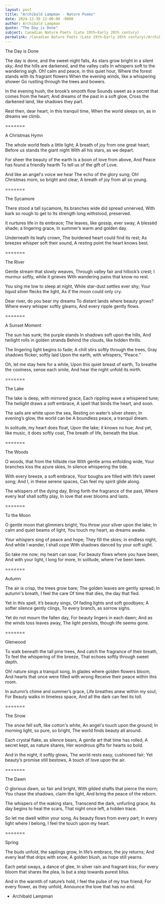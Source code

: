 ```yaml
---
layout: post
title: "Archibald Lampman - Nature Poems"
date: 2024-12-30 12:00:00 -0000
author: Archibald Lampman
quote: "The Day is Done"
subject: Canadian Nature Poets (Late 19th–Early 20th century)
permalink: /Canadian Nature Poets (Late 19th–Early 20th century)/Archibald Lampman/Archibald Lampman - Nature Poems
---
```


The Day is Done

The day is done, and the sweet night falls,
As stars grow bright in a silent sky;
And the hills are darkened, and the valley calls
In whispers soft to the wandering sigh.
Oh! calm and peace, in this quiet hour,
Where the forest stands with its fragrant flowers
When the evening winds, like a whispering shower
Go rustling through the trees and bowers.

In the evening hush, the brook’s smooth flow
Sounds sweet as a secret that comes from the heart;
And dreams of the past in a soft glow,
Cross the darkened land, like shadows they part.

Rest then, dear heart, in this tranquil time,
When the world sleeps on, as in dreams we climb.


=======

A Christmas Hymn

The whole world feels a little light;
A breath of joy from one great heart;
Before us stands the giant night
With all his stars, as we depart.

For sheer the beauty of the earth
Is a boon of love from above,
And Peace has found a friendly hearth
To tell us of the gift of Love.

And like an angel's voice we hear
The echo of the glory sung;
Oh! Christmas morn, so bright and clear,
A breath of joy from all so young.


=======

The Sycamore

There stood a tall sycamore,
Its branches wide did spread unnerved,
With bark so rough to get to
Its strength long withstood, preserved.

It nurtures life in its embrace;
The leaves, like gossip, ever sway,
A blessèd shade; a lingering grace,
In summer’s warm and golden day.

Underneath its leafy crown,
The burdened heart could find its rest;
As breezes whisper soft their sound,
A resting point the heart knows best.


=======

The River

Gentle stream that slowly weaves,
Through valley fair and hillock’s crest;
I murmur softly, while it grieves
With wandering pains that know no rest.

You sing me low to sleep at night,
While star-dust settles ever shy;
Your liquid silver flecks the light,
As if the moon could only cry.

Dear river, do you bear my dreams
To distant lands where beauty grows?
Where every whisper softly gleams,
And every ripple gently flows.


=======

A Sunset Moment

The sun has sunk; the purple stands
In shadows soft upon the hills,
And twilight rolls in golden strands
Behind the clouds, like hidden thrills.

The lingering light begins to fade;
A chill stirs softly through the trees,
Gray shadows flicker, softly laid
Upon the earth, with whispers, “Peace.”

Oh, let me stay here for a while,
Upon this quiet breast of earth,
To breathe the coolness, sense each smile,
And hear the night unfold its mirth.


=======

The Lake

The lake is deep, with mirrored grace,
Each rippling wave a whispered tune;
The twilight draws a soft embrace,
A spell that binds the heart, and soon.

The sails are white upon the sea,
Resting on water’s silver sheen;
In evening’s glow, the world can be
A boundless peace, a tranquil dream.

In solitude, my heart does float,
Upon the lake; it knows no hue;
And yet, like music, it does softly coat,
The breath of life, beneath the blue.


=======

The Woods

O woods, that from the hillside rise
With gentle arms enfolding wide,
Your branches kiss the azure skies,
In silence whispering the tide.

With every breeze, a soft embrace,
Your boughs are filled with life’s sweet song;
And I, in these serene spaces,
Can feel my spirit glide along.

The whispers of the dying day,
Bring forth the fragrance of the past,
Where every leaf shall softly play,
In love that ever blooms and lasts.


=======

To the Moon

O gentle moon that glimmers bright,
You throw your silver upon the lake;
In calm and quiet beams of light,
You touch my heart, as dreams awake.

Your whispers sing of peace and hope;
They fill the skies; in endless night,
And while I wander, I shall cope
With shadows danced by your soft sight.

So take me now; my heart can soar,
For beauty flows where you have been,
And with your light, I long for more,
In solitude, where I’ve been keen.


=======

Autumn

The air is crisp, the trees grow bare;
The golden leaves are gently spread;
In autumn's breath, I feel the care
Of time that dies, the day that fled.

Yet in this spell, it’s beauty sings,
Of fading lights and soft goodbyes;
A softer silence gently clings,
To every branch, as sorrow sighs.

Yet do not mourn the fallen day,
For beauty lingers in each dawn;
And as the winds toss leaves away,
The light persists, though life seems gone.


=======

Glenwood

To walk beneath the tall pine trees,
And catch the fragrance of their breath,
To feel the whispering of the breeze,
That echoes softly through sweet depth.

Oh! nature sings a tranquil song,
In glades where golden flowers bloom,
And hearts that once were filled with wrong
Receive their peace within this room.

In autumn’s chime and summer’s grace,
Life breathes anew within my soul;
For Beauty walks in timeless space,
And all the dark can feel its toll.


=======

The Snow

The snow fell soft, like cotton's white,
An angel's touch upon the ground;
In morning light, so pure, so bright,
The world finds beauty all around.

Each crystal flake, as silence bears,
A gentle art that time has rolled,
A secret kept, as nature shares,
Her wondrous gifts for hearts so bold.

And in the night, it softly glows,
The world rests easy, cushioned fair;
Yet beauty’s promise still bestows,
A touch of love upon the air.


=======

The Dawn

O glorious dawn, so fair and bright,
With gilded shafts that pierce the morn;
You chase the shadows, claim the light,
And bring the peace of the reborn.

The whispers of the waking stars,
Transcend the dark, unfurling grace;
As day begins to heal the scars,
That night once left, a hidden trace.

So let me dwell within your song,
As beauty flows from every part;
In every light where I belong,
I feel the touch upon my heart.


=======

Spring

The buds unfold, the saplings grow,
In life’s embrace, the joy returns;
And every leaf that drips with snow,
A golden blush, as hope still yearns.

Each petal sways, a dance of glee,
In silver rain and fragrant kiss;
For every bloom that shares the plea,
Is but a step towards purest bliss.

And in the warmth of nature’s hold,
I feel the pulse of my true friend;
For every flower, as they unfold,
Announce the love that has no end.

- Archibald Lampman
